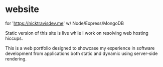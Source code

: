 # website
for 'https://nicktravisdev.me' w/ Node/Express/MongoDB

Static version of this site is live while I work on resolving web hosting hiccups.

This is a web portfolio designed to showcase my experience in software development from applications both static and dynamic using server-side rendering.
